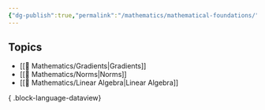 ```yaml
---
{"dg-publish":true,"permalink":"/mathematics/mathematical-foundations/","noteIcon":"2","updated":"2024-05-30T16:57:00.803+05:30"}
---
```



## Topics

- [[🔢 Mathematics/Gradients\|Gradients]]
- [[🔢 Mathematics/Norms\|Norms]]
- [[🔢 Mathematics/Linear Algebra\|Linear Algebra]]

{ .block-language-dataview}
